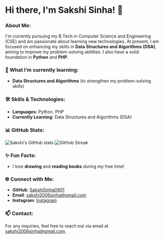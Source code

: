 # Hi there, I'm Sakshi Sinha! 👋

### About Me:
I'm currently pursuing my B.Tech in Computer Science and Engineering (CSE) and am passionate about learning new technologies. At present, I am focused on enhancing my skills in **Data Structures and Algorithms (DSA)**, aiming to improve my problem-solving abilities. I also have a solid foundation in **Python** and **PHP**.

### 🌱 What I’m currently learning:
- **Data Structures and Algorithms** (to strengthen my problem-solving skills)
  
### 🛠️ Skills & Technologies:
- **Languages**: Python, PHP
- **Currently Learning**: Data Structures and Algorithms (DSA)

### 📊 GitHub Stats:
![Sakshi's GitHub stats](https://github-readme-stats.vercel.app/api?username=SakshiSinha0901&show_icons=true&theme=radical)
![GitHub Streak](https://github-readme-streak-stats.herokuapp.com/?user=SakshiSinha0901&theme=radical)

### ✨ Fun Facts:
- I love **drawing** and **reading books** during my free time!

### 🌐 Connect with Me:
- **GitHub**: [SakshiSinha0901](https://github.com/SakshiSinha0901)
- **Email**: [sakshi2006sinha@gmail.com](mailto:sakshi2006sinha@gmail.com)
- **Instagram**: [Instagram](https://www.instagram.com/_k.yoto_/)

### 📫 Contact:
For any inquiries, feel free to reach out via email at [sakshi2006sinha@gmail.com](mailto:sakshi2006sinha@gmail.com).

